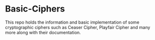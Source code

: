 # Basic-Ciphers
This repo holds the information and basic implementation of some cryptographic ciphers such as Ceaser Cipher, Playfair Cipher and many more along with their documentation.
